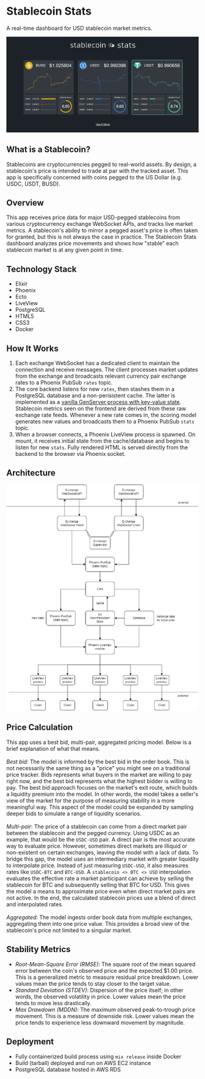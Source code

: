 # Stablecoin Stats

A real-time dashboard for USD stablecoin market metrics.

![Screencap](screencap.gif)

## What is a Stablecoin?

Stablecoins are cryptocurrencies pegged to real-world assets. By design, a stablecoin's price is intended to trade at par with the tracked asset. This app is specifically concerned with coins pegged to the US Dollar (e.g. USDC, USDT, BUSD).

## Overview

This app receives price data for major USD-pegged stablecoins from various cryptocurrency exchange WebSocket APIs, and tracks live market metrics. A stablecoin's ability to mirror a pegged asset's price is often taken for granted, but this is not always the case in practice. The Stablecoin Stats dashboard analyzes price movements and shows how "stable" each stablecoin market is at any given point in time.

## Technology Stack

- Elixir
- Phoenix
- Ecto
- LiveView
- PostgreSQL
- HTML5
- CSS3
- Docker

## How It Works

1. Each exchange WebSocket has a dedicated client to maintain the connection and receive messages. The client processes market updates from the exchange and broadcasts relevant currency pair exchange rates to a Phoenix PubSub `rates` topic.
2. The core backend listens for new `rates`, then stashes them in a PostgreSQL database and a non-perisistent cache. The latter is implemented as a [vanilla GenServer process with key-value state](https://gist.github.com/oklaiss/8b70f78e3f9f28fec34696ecbf328aeb). Stablecoin metrics seen on the frontend are derived from these raw exchange rate feeds. Whenever a new rate comes in, the scoring model generates new values and broadcasts them to a Phoenix PubSub `stats` topic.
3. When a browser connects, a Phoenix LiveView process is spawned. On mount, it receives initial state from the cache/database and begins to listen for new `stats`. Fully rendered HTML is served directly from the backend to the browser via Phoenix socket.

## Architecture

![Architecture](architecture.png)

## Price Calculation

This app uses a best bid, multi-pair, aggregated pricing model. Below is a brief explanation of what that means.<br><br>
_Best bid_: The model is informed by the best bid in the order book. This is not necessarily the same thing as a "price" you might see on a traditional price tracker. Bids represents what buyers in the market are willing to pay right now, and the best bid represents what the highest bidder is willing to pay. The best bid approach focuses on the market's exit route, which builds a liquidity premium into the model. In other words, the model takes a seller's view of the market for the purpose of measuring stability in a more meaningful way. This aspect of the model could be expanded by sampling deeper bids to simulate a range of liquidity scenarios.<br><br>
_Multi-pair_: The price of a stablecoin can come from a direct market pair between the stablecoin and the pegged currency. Using USDC as an example, that would be the `USDC-USD` pair. A direct pair is the most accurate way to evaluate price. However, sometimes direct markets are illiquid or non-existent on certain exchanges, leaving the model with a lack of data. To bridge this gap, the model uses an intermediary market with greater liquidity to interpolate price. Instead of just measuring `USDC-USD`, it also measures rates like `USDC-BTC` and `BTC-USD`. A `stablecoin <> BTC <> USD` interpolation evaluates the effective rate a market participant can achieve by selling the stablecoin for BTC and subsequently selling that BTC for USD. This gives the model a means to approximate price even when direct market pairs are not active. In the end, the calculated stablecoin prices use a blend of direct and interpolated rates.<br><br>
_Aggregated_: The model ingests order book data from multiple exchanges, aggregating them into one price value. This provides a broad view of the stablecoin's price not limited to a singular market.

## Stability Metrics

- _Root-Mean-Square Error (RMSE)_: The square root of the mean squared error between the coin's observed price and the expected $1.00 price. This is a generalized metric to measure residual price breakdown. Lower values mean the price tends to stay closer to the target value.
- _Standard Deviation (STDEV)_: Dispersion of the price itself; in other words, the observed volatility in price. Lower values mean the price tends to move less drastically.
- _Max Drawdown (MDDN)_: The maximum observed peak-to-trough price movement. This is a measure of downside risk. Lower values mean the price tends to experience less downward movement by magnitude.

## Deployment

- Fully containerized build process using `mix release` inside Docker
- Build (tarball) deployed and run on AWS EC2 instance
- PostgreSQL database hosted in AWS RDS
